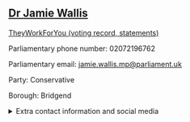 ## <a href="https://members.parliament.uk/member/4766/contact">Dr Jamie Wallis</a>

<a href="https://www.theyworkforyou.com/mp/25829/jamie_wallis/bridgend">TheyWorkForYou (voting record, statements)</a> 

Parliamentary phone number: 02072196762 

Parliamentary email: jamie.wallis.mp@parliament.uk 

Party: Conservative 

Borough: Bridgend 

<details><summary>Extra contact information and social media</summary> 
<li>Website: https://www.jamiewallisbridgend.com/</li>
<li>Twitter:</li>
<li>Constituency office phone number:</li>
<li>Constituency office email:</li>
<li>Facebook: https://www.facebook.com/jamiewallisbridgend/</li>
<li>Instagram:</li>
<li>Youtube:</li>
<li>Linkedin:</li>
<li>Government department phone number:</li>
<li>Government department email:</li>
<li>Threads:</li>
<li>Party office phone number:</li>
<li>Party office email:</li>
<li>Tiktok:</li>
</details>